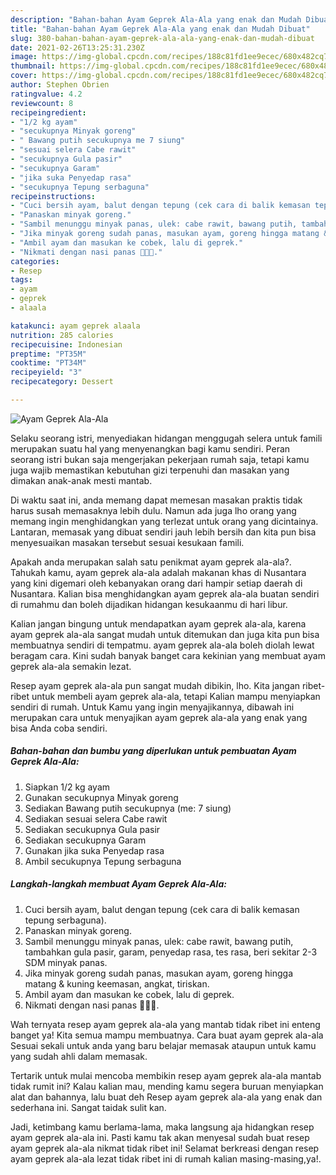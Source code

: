 ```yaml
---
description: "Bahan-bahan Ayam Geprek Ala-Ala yang enak dan Mudah Dibuat"
title: "Bahan-bahan Ayam Geprek Ala-Ala yang enak dan Mudah Dibuat"
slug: 380-bahan-bahan-ayam-geprek-ala-ala-yang-enak-dan-mudah-dibuat
date: 2021-02-26T13:25:31.230Z
image: https://img-global.cpcdn.com/recipes/188c81fd1ee9ecec/680x482cq70/ayam-geprek-ala-ala-foto-resep-utama.jpg
thumbnail: https://img-global.cpcdn.com/recipes/188c81fd1ee9ecec/680x482cq70/ayam-geprek-ala-ala-foto-resep-utama.jpg
cover: https://img-global.cpcdn.com/recipes/188c81fd1ee9ecec/680x482cq70/ayam-geprek-ala-ala-foto-resep-utama.jpg
author: Stephen Obrien
ratingvalue: 4.2
reviewcount: 8
recipeingredient:
- "1/2 kg ayam"
- "secukupnya Minyak goreng"
- " Bawang putih secukupnya me 7 siung"
- "sesuai selera Cabe rawit"
- "secukupnya Gula pasir"
- "secukupnya Garam"
- "jika suka Penyedap rasa"
- "secukupnya Tepung serbaguna"
recipeinstructions:
- "Cuci bersih ayam, balut dengan tepung (cek cara di balik kemasan tepung serbaguna)."
- "Panaskan minyak goreng."
- "Sambil menunggu minyak panas, ulek: cabe rawit, bawang putih, tambahkan gula pasir, garam, penyedap rasa, tes rasa, beri sekitar 2-3 SDM minyak panas."
- "Jika minyak goreng sudah panas, masukan ayam, goreng hingga matang &amp; kuning keemasan, angkat, tiriskan."
- "Ambil ayam dan masukan ke cobek, lalu di geprek."
- "Nikmati dengan nasi panas 🥰🥰🥰."
categories:
- Resep
tags:
- ayam
- geprek
- alaala

katakunci: ayam geprek alaala 
nutrition: 285 calories
recipecuisine: Indonesian
preptime: "PT35M"
cooktime: "PT34M"
recipeyield: "3"
recipecategory: Dessert

---
```



![Ayam Geprek Ala-Ala](https://img-global.cpcdn.com/recipes/188c81fd1ee9ecec/680x482cq70/ayam-geprek-ala-ala-foto-resep-utama.jpg)

Selaku seorang istri, menyediakan hidangan menggugah selera untuk famili merupakan suatu hal yang menyenangkan bagi kamu sendiri. Peran seorang istri bukan saja mengerjakan pekerjaan rumah saja, tetapi kamu juga wajib memastikan kebutuhan gizi terpenuhi dan masakan yang dimakan anak-anak mesti mantab.

Di waktu  saat ini, anda memang dapat memesan masakan praktis tidak harus susah memasaknya lebih dulu. Namun ada juga lho orang yang memang ingin menghidangkan yang terlezat untuk orang yang dicintainya. Lantaran, memasak yang dibuat sendiri jauh lebih bersih dan kita pun bisa menyesuaikan masakan tersebut sesuai kesukaan famili. 



Apakah anda merupakan salah satu penikmat ayam geprek ala-ala?. Tahukah kamu, ayam geprek ala-ala adalah makanan khas di Nusantara yang kini digemari oleh kebanyakan orang dari hampir setiap daerah di Nusantara. Kalian bisa menghidangkan ayam geprek ala-ala buatan sendiri di rumahmu dan boleh dijadikan hidangan kesukaanmu di hari libur.

Kalian jangan bingung untuk mendapatkan ayam geprek ala-ala, karena ayam geprek ala-ala sangat mudah untuk ditemukan dan juga kita pun bisa membuatnya sendiri di tempatmu. ayam geprek ala-ala boleh diolah lewat beragam cara. Kini sudah banyak banget cara kekinian yang membuat ayam geprek ala-ala semakin lezat.

Resep ayam geprek ala-ala pun sangat mudah dibikin, lho. Kita jangan ribet-ribet untuk membeli ayam geprek ala-ala, tetapi Kalian mampu menyiapkan sendiri di rumah. Untuk Kamu yang ingin menyajikannya, dibawah ini merupakan cara untuk menyajikan ayam geprek ala-ala yang enak yang bisa Anda coba sendiri.

<!--inarticleads1-->

##### Bahan-bahan dan bumbu yang diperlukan untuk pembuatan Ayam Geprek Ala-Ala:

1. Siapkan 1/2 kg ayam
1. Gunakan secukupnya Minyak goreng
1. Sediakan  Bawang putih secukupnya (me: 7 siung)
1. Sediakan sesuai selera Cabe rawit
1. Sediakan secukupnya Gula pasir
1. Sediakan secukupnya Garam
1. Gunakan jika suka Penyedap rasa
1. Ambil secukupnya Tepung serbaguna




<!--inarticleads2-->

##### Langkah-langkah membuat Ayam Geprek Ala-Ala:

1. Cuci bersih ayam, balut dengan tepung (cek cara di balik kemasan tepung serbaguna).
1. Panaskan minyak goreng.
1. Sambil menunggu minyak panas, ulek: cabe rawit, bawang putih, tambahkan gula pasir, garam, penyedap rasa, tes rasa, beri sekitar 2-3 SDM minyak panas.
1. Jika minyak goreng sudah panas, masukan ayam, goreng hingga matang &amp; kuning keemasan, angkat, tiriskan.
1. Ambil ayam dan masukan ke cobek, lalu di geprek.
1. Nikmati dengan nasi panas 🥰🥰🥰.




Wah ternyata resep ayam geprek ala-ala yang mantab tidak ribet ini enteng banget ya! Kita semua mampu membuatnya. Cara buat ayam geprek ala-ala Sesuai sekali untuk anda yang baru belajar memasak ataupun untuk kamu yang sudah ahli dalam memasak.

Tertarik untuk mulai mencoba membikin resep ayam geprek ala-ala mantab tidak rumit ini? Kalau kalian mau, mending kamu segera buruan menyiapkan alat dan bahannya, lalu buat deh Resep ayam geprek ala-ala yang enak dan sederhana ini. Sangat taidak sulit kan. 

Jadi, ketimbang kamu berlama-lama, maka langsung aja hidangkan resep ayam geprek ala-ala ini. Pasti kamu tak akan menyesal sudah buat resep ayam geprek ala-ala nikmat tidak ribet ini! Selamat berkreasi dengan resep ayam geprek ala-ala lezat tidak ribet ini di rumah kalian masing-masing,ya!.

